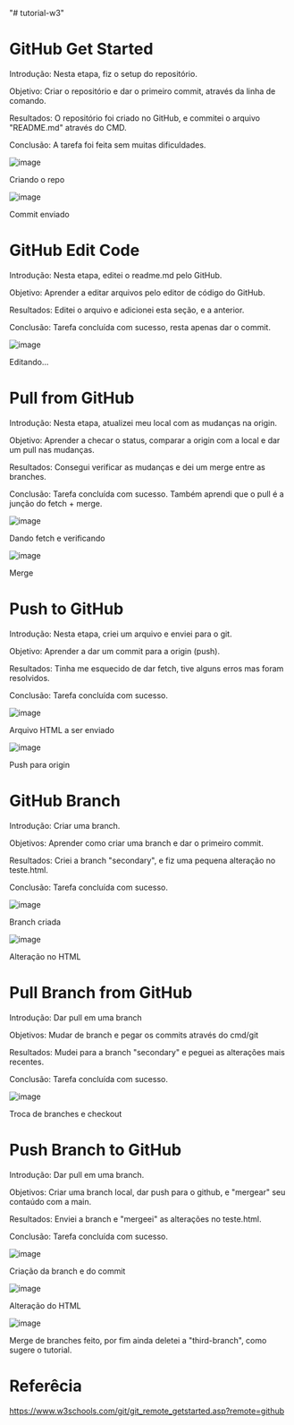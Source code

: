 "# tutorial-w3" 
# GitHub Get Started

Introdução: Nesta etapa, fiz o setup do repositório.

Objetivo: Criar o repositório e dar o primeiro commit, através da linha de comando.

Resultados: O repositório foi criado no GitHub, e commitei o arquivo "README.md" através do CMD.

Conclusão: A tarefa foi feita sem muitas dificuldades.

![image](https://github.com/IsraelNLC/tutorial-w3/assets/99210055/e8ecf6fc-ddbb-45c3-b005-2deb959d72a8)

Criando o repo

![image](https://github.com/IsraelNLC/tutorial-w3/assets/99210055/df1194f7-31d8-448d-934f-102792a0220c)

Commit enviado

# GitHub Edit Code

Introdução: Nesta etapa, editei o readme.md pelo GitHub.

Objetivo: Aprender a editar arquivos pelo editor de código do GitHub.

Resultados: Editei o arquivo e adicionei esta seção, e a anterior.

Conclusão: Tarefa concluída com sucesso, resta apenas dar o commit.

![image](https://github.com/IsraelNLC/tutorial-w3/assets/99210055/c941232a-9a40-4bea-9702-04128c077926)

Editando...

# Pull from GitHub

Introdução: Nesta etapa, atualizei meu local com as mudanças na origin.

Objetivo: Aprender a checar o status, comparar a origin com a local e dar um pull nas mudanças.

Resultados: Consegui verificar as mudanças e dei um merge entre as branches.

Conclusão: Tarefa concluída com sucesso. Também aprendi que o pull é a junção do fetch + merge.

![image](https://github.com/IsraelNLC/tutorial-w3/assets/99210055/f4c7c9f5-1f2d-4d85-90d5-3e9694013d0f)

Dando fetch e verificando

![image](https://github.com/IsraelNLC/tutorial-w3/assets/99210055/f0110dde-a7ba-41bf-9f94-7893269d0e01)

Merge

# Push to GitHub

Introdução: Nesta etapa, criei um arquivo e enviei para o git.

Objetivo: Aprender a dar um commit para a origin (push).

Resultados: Tinha me esquecido de dar fetch, tive alguns erros mas foram resolvidos.

Conclusão: Tarefa concluída com sucesso.

![image](https://github.com/IsraelNLC/tutorial-w3/assets/99210055/b7420452-3069-448f-b576-ef66800db6a2)

Arquivo HTML a ser enviado

![image](https://github.com/IsraelNLC/tutorial-w3/assets/99210055/12177520-dc48-49e1-b741-215f00e47605)

Push para origin

# GitHub Branch

Introdução: Criar uma branch.

Objetivos: Aprender como criar uma branch e dar o primeiro commit.

Resultados: Criei a branch "secondary", e fiz uma pequena alteração no teste.html.

Conclusão: Tarefa concluída com sucesso.

![image](https://github.com/IsraelNLC/tutorial-w3/assets/99210055/4439e4e1-3022-41de-87e7-bd44a55a907f)

Branch criada

![image](https://github.com/IsraelNLC/tutorial-w3/assets/99210055/2dffb6c5-810f-43e9-b329-ba337970a88c)

Alteração no HTML

# Pull Branch from GitHub

Introdução: Dar pull em uma branch

Objetivos: Mudar de branch e pegar os commits através do cmd/git

Resultados: Mudei para a branch "secondary" e peguei as alterações mais recentes.

Conclusão: Tarefa concluída com sucesso.

![image](https://github.com/IsraelNLC/tutorial-w3/assets/99210055/7aaa66d0-5c32-40de-957e-3c1a58d3f181)

Troca de branches e checkout

# Push Branch to GitHub

Introdução: Dar pull em uma branch.

Objetivos: Criar uma branch local, dar push para o github, e "mergear" seu contaúdo com a main.

Resultados: Enviei a branch e "mergeei" as alterações no teste.html.

Conclusão: Tarefa concluída com sucesso.

![image](https://github.com/IsraelNLC/tutorial-w3/assets/99210055/56c83a6d-8db6-4b8f-be1a-132aaa7a375e)

Criação da branch e do commit

![image](https://github.com/IsraelNLC/tutorial-w3/assets/99210055/2ffeda4b-4b5f-4d61-9072-8ccc125bad05)

Alteração do HTML

![image](https://github.com/IsraelNLC/tutorial-w3/assets/99210055/3d405601-3c5b-435c-8900-298d85cdd4b9)

Merge de branches feito, por fim ainda deletei a "third-branch", como sugere o tutorial.


# Referêcia

https://www.w3schools.com/git/git_remote_getstarted.asp?remote=github

